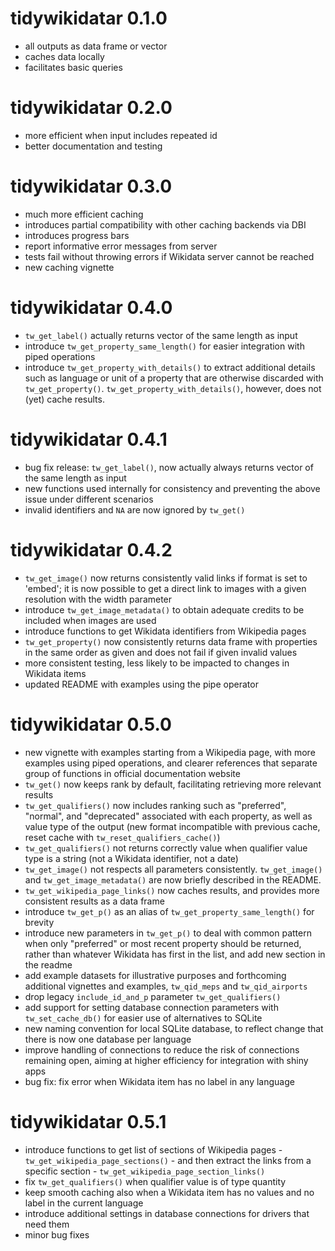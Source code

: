 # tidywikidatar 0.1.0

* all outputs as data frame or vector
* caches data locally
* facilitates basic queries

# tidywikidatar 0.2.0

* more efficient when input includes repeated id
* better documentation and testing

# tidywikidatar 0.3.0

* much more efficient caching
* introduces partial compatibility with other caching backends via DBI
* introduces progress bars
* report informative error messages from server
* tests fail without throwing errors if Wikidata server cannot be reached
* new caching vignette

# tidywikidatar 0.4.0

* `tw_get_label()` actually returns vector of the same length as input
* introduce `tw_get_property_same_length()` for easier integration with piped operations
* introduce `tw_get_property_with_details()` to extract additional details such as language or unit of a property that are otherwise discarded with `tw_get_property()`. `tw_get_property_with_details()`, however, does not (yet) cache results.

# tidywikidatar 0.4.1

* bug fix release: `tw_get_label()`, now actually always returns vector of the same length as input
* new functions used internally for consistency and preventing the above issue under different scenarios 
* invalid identifiers and `NA` are now ignored by `tw_get()`

# tidywikidatar 0.4.2

* `tw_get_image()` now returns consistently valid links if format is set to 'embed'; it is now possible to get a direct link to images with a given resolution with the width parameter
* introduce `tw_get_image_metadata()` to obtain adequate credits to be included when images are used
* introduce functions to get Wikidata identifiers from Wikipedia pages
* `tw_get_property()` now consistently returns data frame with properties in the same order as given and does not fail if given invalid values
* more consistent testing, less likely to be impacted to changes in Wikidata items
* updated README with examples using the pipe operator

# tidywikidatar 0.5.0

* new vignette with examples starting from a Wikipedia page, with more examples using piped operations, and clearer references that separate group of functions in official documentation website
* `tw_get()` now keeps rank by default, facilitating retrieving more relevant results
* `tw_get_qualifiers()` now includes ranking such as "preferred", "normal", and "deprecated" associated with each property, as well as value type of the output (new format incompatible with previous cache, reset cache with `tw_reset_qualifiers_cache()`)
* `tw_get_qualifiers()` not returns correctly value when qualifier value type is a string (not a Wikidata identifier, not a date)
* `tw_get_image()` not respects all parameters consistently. `tw_get_image()` and `tw_get_image_metadata()` are now briefly described in the README.
* `tw_get_wikipedia_page_links()` now caches results, and provides more consistent results as a data frame
* introduce `tw_get_p()` as an alias of `tw_get_property_same_length()` for brevity
* introduce new parameters in `tw_get_p()` to deal with common pattern when only "preferred" or most recent property should be returned, rather than whatever Wikidata has first in the list, and add new section in the readme
* add example datasets for illustrative purposes and forthcoming additional vignettes and examples, `tw_qid_meps` and `tw_qid_airports`
* drop legacy `include_id_and_p` parameter `tw_get_qualifiers()`
* add support for setting database connection parameters with `tw_set_cache_db()` for easier use of alternatives to SQLite
* new naming convention for local SQLite database, to reflect change that there is now one database per language
* improve handling of connections to reduce the risk of connections remaining open, aiming at higher efficiency for integration with shiny apps
* bug fix: fix error when Wikidata item has no label in any language

# tidywikidatar 0.5.1

* introduce functions to get list of sections of Wikipedia pages - `tw_get_wikipedia_page_sections()` - and then extract the links from a specific section - `tw_get_wikipedia_page_section_links()`
* fix `tw_get_qualifiers()` when qualifier value is of type quantity
* keep smooth caching also when a Wikidata item has no values and no label in the current language
* introduce additional settings in database connections for drivers that need them
* minor bug fixes
